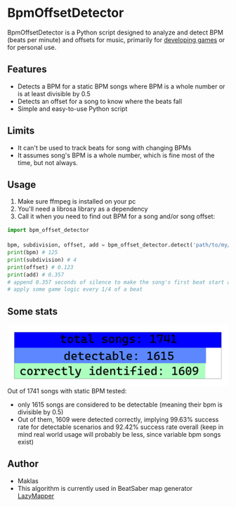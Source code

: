 # BpmOffsetDetector

BpmOffsetDetector is a Python script designed to analyze and detect BPM (beats per minute) and offsets for music, primarily for [developing games](#Author) or for personal use.

## Features
- Detects a BPM for a static BPM songs where BPM is a whole number or is at least divisible by 0.5
- Detects an offset for a song to know where the beats fall 
- Simple and easy-to-use Python script

## Limits
- It can't be used to track beats for song with changing BPMs
- It assumes song's BPM is a whole number, which is fine most of the time, but not always.  

## Usage
1. Make sure ffmpeg is installed on your pc
2. You'll need a librosa library as a dependency
3. Call it when you need to find out BPM for a song and/or song offset:
```python
import bpm_offset_detector

bpm, subdivision, offset, add = bpm_offset_detector.detect('path/to/my/song.ogg')
print(bpm) # 125
print(subdivision) # 4
print(offset) # 0.123 
print(add) # 0.357
# append 0.357 seconds of silence to make the song's first beat start at exactly 0.0 seconds
# apply some game logic every 1/4 of a beat
```


## Some stats
![Correct guess statistics](test/Stats.png)
Out of 1741 songs with static BPM tested:
- only 1615 songs are considered to be detectable (meaning their bpm is divisible by 0.5)
- Out of them, 1609 were detected correctly, implying 99.63% success rate for detectable scenarios and 92.42% success rate overall (keep in mind real world usage will probably be less, since variable bpm songs exist)

## Author
- Maklas
- This algorithm is currently used in BeatSaber map generator [LazyMapper](https://www.reddit.com/r/beatsaber/comments/1hwtgxq/i_made_a_map_generator/) 